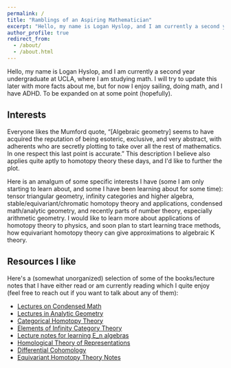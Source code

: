 ```yaml
---
permalink: /
title: "Ramblings of an Aspiring Mathematician"
excerpt: "Hello, my name is Logan Hyslop, and I am currently a second year undergraduate at UCLA, where I am studying math."
author_profile: true
redirect_from: 
  - /about/
  - /about.html
---
```


Hello, my name is Logan Hyslop, and I am currently a second year undergraduate at UCLA, where I am studying math. I will try to update this later with more facts about me, but for now I enjoy sailing, doing math, and I have ADHD.  To be expanded on at some point (hopefully).

## Interests

Everyone likes the Mumford quote, “[Algebraic geometry] seems to have acquired
the reputation of being esoteric, exclusive, and very abstract, with adherents who are secretly
plotting to take over all the rest of mathematics. In one respect this last point is accurate.”
This description I believe also applies quite aptly to homotopy theory these days, and I'd like to further the plot.

Here is an amalgum of some specific interests I have (some I am only starting to learn about, and some I have been learning about for some time): tensor triangular geometry, infinity categories and higher algebra, stable/equivariant/chromatic homotopy theory and applications, condensed math/analytic geometry, and recently parts of number theory, especially arithmetic geometry.  I would like to learn more about applications of homotopy theory to physics, and soon plan to start learning trace methods, how equivariant homotopy theory can give approximations to algebraic K theory.

## Resources I like

Here's a (somewhat unorganized) selection of some of the books/lecture notes that I have either read or am currently reading which I quite enjoy (feel free to reach out if you want to talk about any of them):
* [Lectures on Condensed Math](https://www.math.uni-bonn.de/people/scholze/Condensed.pdf)
* [Lectures in Analytic Geometry](https://www.math.uni-bonn.de/people/scholze/Analytic.pdf)
* [Categorical Homotopy Theory](https://emilyriehl.github.io/files/cathtpy.pdf)
* [Elements of Infinity Category Theory](https://emilyriehl.github.io/files/elements.pdf)
* [Lecture notes for learning E_n algebras](https://www.math.univ-paris13.fr/~harpaz/lecture_notes.pdf)
* [Homological Theory of Representations](https://www.math.uni-bielefeld.de/~hkrause/HomTheRep.pdf)
* [Differential Cohomology](https://arxiv.org/pdf/2109.12250.pdf)
* [Equivariant Homotopy Theory Notes](https://web.ma.utexas.edu/users/a.debray/lecture_notes/m392c_EHT_notes.pdf)
